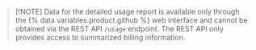 > [!NOTE] Data for the detailed usage report is available only through the {% data variables.product.github %} web interface and cannot be obtained via the REST API `/usage` endpoint. The REST API only provides access to summarized billing information.
